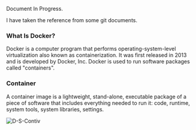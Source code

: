 Document In Progress.

I have taken the reference from some git documents.


### What Is Docker?

Docker is a computer program that performs operating-system-level virtualization also known as containerization. It was first released in 2013 and is developed by Docker, Inc. Docker is used to run software packages called "containers".

### Container

A container image is a lightweight, stand-alone, executable package of a piece of software that includes everything needed to run it: code, runtime, system tools, system libraries, settings.



![D-S-Contiv](https://github.com/bishnuroy/Docker-Swarm-Contiv/blob/master/Image/D-S-Contiv.png)

 
